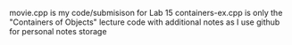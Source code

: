 movie.cpp is my code/submisison for Lab 15
containers-ex.cpp is only the "Containers of Objects" lecture code with additional notes as I use github for personal notes storage
